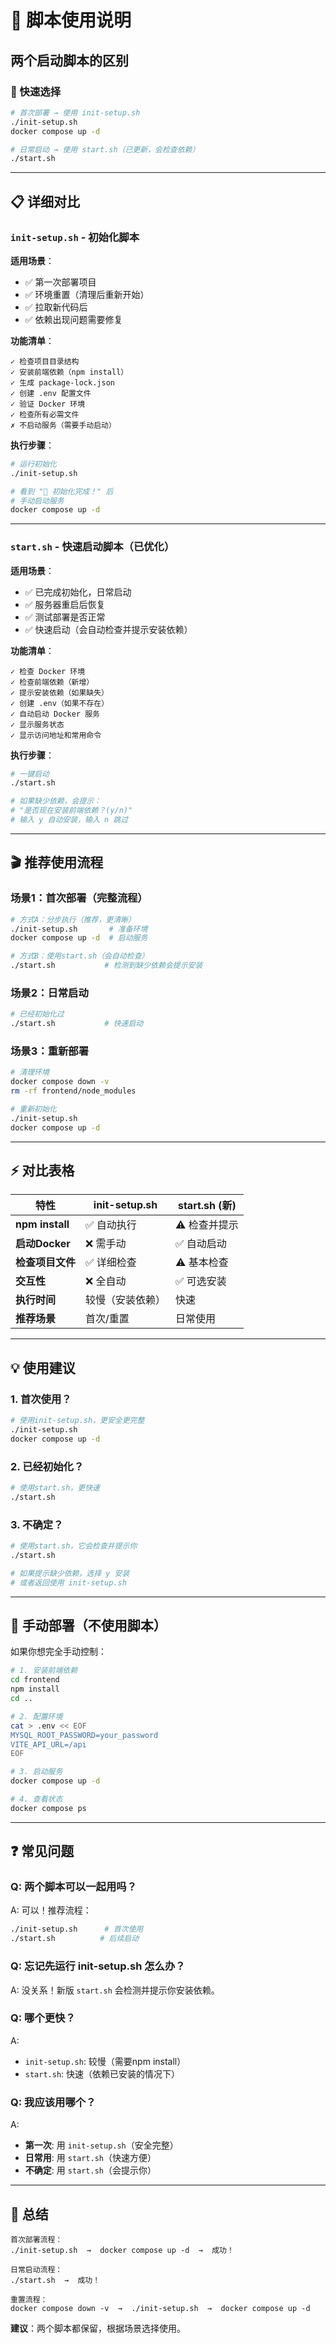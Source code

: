 # 📜 脚本使用说明

## 两个启动脚本的区别

### 🎯 快速选择

```bash
# 首次部署 → 使用 init-setup.sh
./init-setup.sh
docker compose up -d

# 日常启动 → 使用 start.sh（已更新，会检查依赖）
./start.sh
```

---

## 📋 详细对比

### `init-setup.sh` - 初始化脚本

**适用场景**：
- ✅ 第一次部署项目
- ✅ 环境重置（清理后重新开始）
- ✅ 拉取新代码后
- ✅ 依赖出现问题需要修复

**功能清单**：
```
✓ 检查项目目录结构
✓ 安装前端依赖（npm install）
✓ 生成 package-lock.json
✓ 创建 .env 配置文件
✓ 验证 Docker 环境
✓ 检查所有必需文件
✗ 不启动服务（需要手动启动）
```

**执行步骤**：
```bash
# 运行初始化
./init-setup.sh

# 看到 "🎉 初始化完成！" 后
# 手动启动服务
docker compose up -d
```

---

### `start.sh` - 快速启动脚本（已优化）

**适用场景**：
- ✅ 已完成初始化，日常启动
- ✅ 服务器重启后恢复
- ✅ 测试部署是否正常
- ✅ 快速启动（会自动检查并提示安装依赖）

**功能清单**：
```
✓ 检查 Docker 环境
✓ 检查前端依赖（新增）
✓ 提示安装依赖（如果缺失）
✓ 创建 .env（如果不存在）
✓ 自动启动 Docker 服务
✓ 显示服务状态
✓ 显示访问地址和常用命令
```

**执行步骤**：
```bash
# 一键启动
./start.sh

# 如果缺少依赖，会提示：
# "是否现在安装前端依赖？(y/n)"
# 输入 y 自动安装，输入 n 跳过
```

---

## 🎬 推荐使用流程

### 场景1：首次部署（完整流程）

```bash
# 方式A：分步执行（推荐，更清晰）
./init-setup.sh       # 准备环境
docker compose up -d  # 启动服务

# 方式B：使用start.sh（会自动检查）
./start.sh           # 检测到缺少依赖会提示安装
```

### 场景2：日常启动

```bash
# 已经初始化过
./start.sh           # 快速启动
```

### 场景3：重新部署

```bash
# 清理环境
docker compose down -v
rm -rf frontend/node_modules

# 重新初始化
./init-setup.sh
docker compose up -d
```

---

## ⚡ 对比表格

| 特性 | init-setup.sh | start.sh (新) |
|------|--------------|---------------|
| **npm install** | ✅ 自动执行 | ⚠️ 检查并提示 |
| **启动Docker** | ❌ 需手动 | ✅ 自动启动 |
| **检查项目文件** | ✅ 详细检查 | ⚠️ 基本检查 |
| **交互性** | ❌ 全自动 | ✅ 可选安装 |
| **执行时间** | 较慢（安装依赖）| 快速 |
| **推荐场景** | 首次/重置 | 日常使用 |

---

## 💡 使用建议

### 1. 首次使用？

```bash
# 使用init-setup.sh，更安全更完整
./init-setup.sh
docker compose up -d
```

### 2. 已经初始化？

```bash
# 使用start.sh，更快速
./start.sh
```

### 3. 不确定？

```bash
# 使用start.sh，它会检查并提示你
./start.sh

# 如果提示缺少依赖，选择 y 安装
# 或者返回使用 init-setup.sh
```

---

## 🔧 手动部署（不使用脚本）

如果你想完全手动控制：

```bash
# 1. 安装前端依赖
cd frontend
npm install
cd ..

# 2. 配置环境
cat > .env << EOF
MYSQL_ROOT_PASSWORD=your_password
VITE_API_URL=/api
EOF

# 3. 启动服务
docker compose up -d

# 4. 查看状态
docker compose ps
```

---

## ❓ 常见问题

### Q: 两个脚本可以一起用吗？

A: 可以！推荐流程：
```bash
./init-setup.sh      # 首次使用
./start.sh          # 后续启动
```

### Q: 忘记先运行 init-setup.sh 怎么办？

A: 没关系！新版 `start.sh` 会检测并提示你安装依赖。

### Q: 哪个更快？

A: 
- `init-setup.sh`: 较慢（需要npm install）
- `start.sh`: 快速（依赖已安装的情况下）

### Q: 我应该用哪个？

A:
- **第一次**: 用 `init-setup.sh`（安全完整）
- **日常用**: 用 `start.sh`（快速方便）
- **不确定**: 用 `start.sh`（会提示你）

---

## 📝 总结

```
首次部署流程：
./init-setup.sh  →  docker compose up -d  →  成功！

日常启动流程：
./start.sh  →  成功！

重置流程：
docker compose down -v  →  ./init-setup.sh  →  docker compose up -d
```

**建议**：两个脚本都保留，根据场景选择使用。

